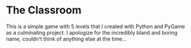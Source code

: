 # The Classroom

This is a simple game with 5 levels that I created with Python and PyGame as a culminating project. I apologize for the incredibly bland and boring name, couldn't think of anything else at the time...
